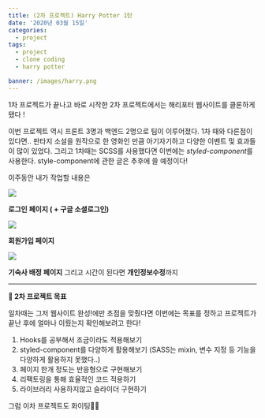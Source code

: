 ```yaml
---
title: (2차 프로젝트) Harry Potter 1탄
date: '2020년 03월 15일'
categories:
  - project
tags:
  - project
  - clone coding
  - harry potter

banner: /images/harry.png
---
```


1차 프로젝트가 끝나고 바로 시작한 2차 프로젝트에서는 해리포터 웹사이트를 클론하게 됐다 !

이번 프로젝트 역시 프론트 3명과 백엔드 2명으로 팀이 이루어졌다.
1차 때와 다른점이 있다면.. 판타지 소설을 원작으로 한 영화인 만큼 아기자기하고 다양한 이벤트 및 효과들이 많이 있었다. 그리고 1차때는 SCSS를 사용했다면 이번에는 *styled-component*를 사용한다. style-component에 관한 글은 추후에 쓸 예정이다!

이주동안 내가 작업할 내용은

![](https://images.velog.io/images/ppl8709/post/8fddf8b3-4827-4c86-b503-ac025310b21b/image.png)

**로그인 페이지 ( + 구글 소셜로그인)**

![](https://images.velog.io/images/ppl8709/post/c570a440-613a-40ac-bce7-1e1bd3b5c4bb/image.png)

**회원가입 페이지**

![](https://images.velog.io/images/ppl8709/post/503cfaf2-cdaf-491e-ab6d-75abd2aaa626/image.png)

**기숙사 배정 페이지** 그리고 시간이 된다면 **개인정보수정**까지

---

**📝 2차 프로젝트 목표**

일차때는 그저 웹사이트 완성!에만 초점을 맞췄다면 이번에는 목표를 정하고 프로젝트가 끝난 후에 얼마나 이뤘는지 확인해보려고 한다!

1. Hooks를 공부해서 조금이라도 적용해보기
2. styled-component를 다양하게 활용해보기 (SASS는 mixin, 변수 지정 등 기능을 다양하게 활용하지 못했다..)
3. 페이지 한개 정도는 반응형으로 구현해보기
4. 리팩토링을 통해 효율적인 코드 적용하기
5. 라이브러리 사용하지않고 슬라이더 구현하기

그럼 이차 프로젝트도 화이팅🤘🏻
